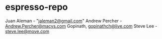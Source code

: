 # espresso-repo
Juan Aleman - "jaleman2@gmail.com"
Andrew Percher - Andrew.Percher@macys.com
Gopinath, gopinathch@live.com
Steve Lee - steve.lee@move.com
